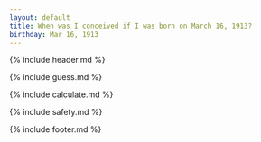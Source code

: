 ```yaml
---
layout: default
title: When was I conceived if I was born on March 16, 1913?
birthday: Mar 16, 1913
---
```


{% include header.md %}

{% include guess.md %}

{% include calculate.md %}

{% include safety.md %}

{% include footer.md %}



